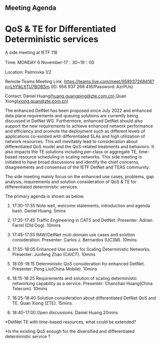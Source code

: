 ## Meeting Agenda

# QoS & TE for Differentiated Deterministic services

A side meeting at IETF 118

Time: MONDAY 6 November-17：30~19：00

Location: Palmovka 1/2

Remote Teams Meeting Link: https://teams.live.com/meet/958937268416?p=LhYlkLtlTU7BOBSm (ID: 958 937 268 416/Password: AzrPUs)

Contact: Daniel Huang(huang.guangping@zte.com.cn),Quan Xiong(xiong.quan@zte.com.cn)

The enhanced DetNet has been proposed since July 2022 and enhanced data plane requirements and queuing solutions are currently 
being discussed in DetNet WG. Furthermore, enhanced DetNet should also support the new requirements to achieve enhanced network
performance and efficiency and promote the deployment such as different levels of applications co-existed with differentiated 
SLAs and high utilization of network resources. This will inevitably lead to consideration about differentiated QoS model and
the QoS-related treatments and behaviors. It also impacts the TE solutions including per-class or aggregate TE, time-based 
resource scheduling in scaling networks. This side meeting is initiated to have broad discussions and identify the chief 
concerns, disagreements and consensus of the IETF DetNet and TEAS community. 

The side meeting mainly focus on the enhanced use cases, problems, gap analysis, requirements and solution consideration of QoS & TE for differentiated deterministic services. 

The primary agenda is shown as below.

1. 17:30-17:35 Note well, welcome statements, introduction and agenda bash. Daniel Huang. 5mins

2. 17:35-17:45 Traffic Engineering in CATS and DetNet. Presenter: Adrian Farrel (Old Dog). 10mins

3. 17:45-17:55 RAW/DetNet muti-domain use cases and solution consideration. Presenter:  Carlos J. Bernardos (UC3M). 10mins.

4. 17:55-18:05 Enhanced Use cases for Scaling Deterministic Networks. Presenter: Junfeng Zhao (CAICT). 10mins

5. 18:05-18:15 Deterministic QoS consideration for enhanced DetNet. Presenter: Peng Liu(China Mobile). 10mins

6. 18:15-18:25 Requirements and solution of scaling deterministic networking capability as a service. Presenter: Chanchan Huang(China Telecom). 10mins

7. 18:25-18:40 Solution consideration about differentiated DetNet QoS and TE. Quan Xiong (ZTE). 15mins.

8. 18:40-17:00 Open discussions. Daniel Huang.20mins

*DetNet TE with time-based resources, what could be extended?

*Is the existing QoS enough for the diversified and differentiated deterministic service ?
